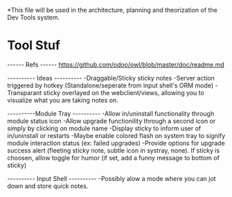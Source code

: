 
*This file will be used in the architecture, planning and theorization of the Dev Tools system.

# Tool Stuf

------ Refs ------
https://github.com/odoo/owl/blob/master/doc/readme.md

---------- Ideas ----------
-Draggable/Sticky sticky notes
-Server action triggered by hotkey (Standalone/seperate from input shell's ORM mode)
-Transparant sticky overlayed on the webclient/views, allowing you to visualize what you are taking notes on.




----------Module Tray ----------
-Allow in/uninstall functionality through module status icon
-Allow upgrade functionility through a second icon or simply by clicking on module name
-Display sticky to inform user of in/uninstall or restarts
-Maybe enable colored flash on system tray to signify module interaction status (ex: failed upgrades)
-Provide options for upgrade success alert (fleeting sticky note, subtle icon in systray, none). If sticky is choosen, allow toggle for humor (if set, add a funny message to bottom of sticky)


---------- Input Shell ----------
-Possibly alow a mode where you can jot down and store quick notes.

